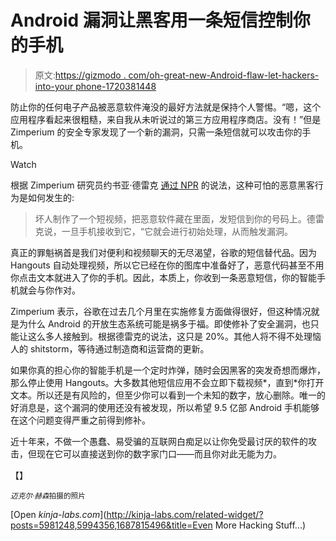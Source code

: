 # Android 漏洞让黑客用一条短信控制你的手机

> 原文:[https://gizmodo . com/oh-great-new-Android-flaw-let-hackers-into-your phone-1720381448](https://gizmodo.com/oh-great-new-android-flaw-lets-hackers-into-your-phone-1720381448)

防止你的任何电子产品被恶意软件淹没的最好方法就是保持个人警惕。“嗯，这个应用程序看起来很粗糙，来自我从未听说过的第三方应用程序商店。没有！”但是 Zimperium 的安全专家发现了一个新的漏洞，只需一条短信就可以攻击你的手机。

Watch

根据 Zimperium 研究员约书亚·德雷克 [通过 NPR](http://www.npr.org/sections/alltechconsidered/2015/07/27/426613020/major-flaw-in-android-phones-would-let-hackers-in-with-just-a-text) 的说法，这种可怕的恶意黑客行为是如何发生的:

> 坏人制作了一个短视频，把恶意软件藏在里面，发短信到你的号码上。德雷克说，一旦手机接收到它，“它就会进行初始处理，从而触发漏洞。

真正的罪魁祸首是我们对便利和视频聊天的无尽渴望，谷歌的短信替代品。因为 Hangouts 自动处理视频，所以它已经在你的图库中准备好了，恶意代码甚至不用你点击文本就进入了你的手机。因此，本质上，你收到一条恶意短信，你的智能手机就会与你作对。

Zimperium 表示，谷歌在过去几个月里在实施修复方面做得很好，但这种情况就是为什么 Android 的开放生态系统可能是祸多于福。即使修补了安全漏洞，也只能让这么多人接触到。根据德雷克的说法，这只是 20%。其他人将不得不处理恼人的 shitstorm，等待通过制造商和运营商的更新。

如果你真的担心你的智能手机是一个定时炸弹，随时会因黑客的突发奇想而爆炸，那么停止使用 Hangouts。大多数其他短信应用不会立即下载视频*，直到*你打开文本。所以还是有风险的，但至少你可以看到一个未知的数字，放心删除。唯一的好消息是，这个漏洞的使用还没有被发现，所以希望 9.5 亿部 Android 手机能够在这个问题变得严重之前得到修补。

近十年来，不做一个愚蠢、易受骗的互联网白痴足以让你免受最讨厌的软件的攻击，但现在它可以直接送到你的数字家门口——而且你对此无能为力。

【】

<small>*迈克尔·赫森*拍摄的照片</small>

[Open *kinja-labs.com*](http://kinja-labs.com/related-widget/?posts=5981248,5994356,1687815496&title=Even More Hacking Stuff...)
